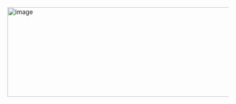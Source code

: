 <img width="3464" height="204" alt="image" src="https://github.com/user-attachments/assets/40a925a4-3471-4fb7-9356-ee8c266a2345" />



